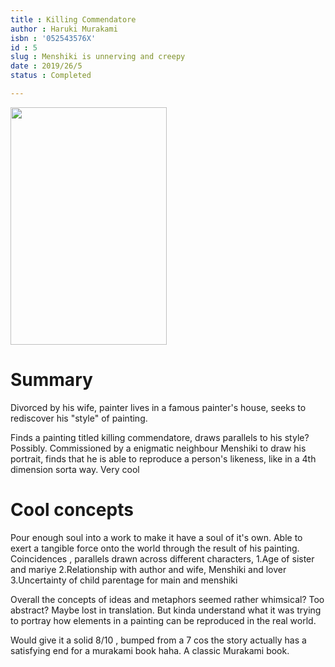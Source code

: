 ```yaml
---
title : Killing Commendatore
author : Haruki Murakami 
isbn : '052543576X'
id : 5
slug : Menshiki is unnerving and creepy
date : 2019/26/5
status : Completed

---
```


<img src="https://cdn2.penguin.com.au/covers/original/9781784707330.jpg" height=380px width=250px>



# Summary
Divorced by his wife, painter lives in a famous painter's house, seeks to rediscover his "style" of painting.

Finds a painting titled killing commendatore, draws parallels to his style? Possibly. Commissioned by a enigmatic neighbour Menshiki to draw his portrait, finds that he is able to reproduce a person's likeness, like in a 4th dimension sorta way. Very cool

# Cool concepts 
Pour enough soul into a work to make it have a soul of it's own. Able to exert a tangible force onto the world through the result of his painting.
Coincidences , parallels drawn across different characters,
1.Age of sister and mariye
2.Relationship with author and wife, Menshiki and lover
3.Uncertainty of child parentage for main and menshiki

Overall the concepts of ideas and metaphors seemed rather whimsical? Too abstract? Maybe lost in translation. But kinda understand what it was trying to portray how elements in a painting can be reproduced in the real world.

Would give it a solid 8/10 , bumped from a 7 cos the story actually has a satisfying end for a murakami book haha. A classic Murakami book. 